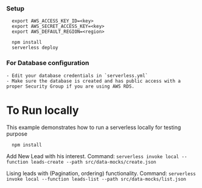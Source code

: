 ###

### Setup
```
  export AWS_ACCESS_KEY_ID=<key>
  export AWS_SECRET_ACCESS_KEY=<key>
  export AWS_DEFAULT_REGION=<region>

  npm install
  serverless deploy 
 ``` 
###  For Database configuration
    - Edit your database credentials in `serverless.yml`
    - Make sure the database is created and has public access with a proper Security Group if you are using AWS RDS.

#### 
# To Run locally

This example demonstrates how to run a serverless locally for testing purpose

```
  npm install
```

Add New Lead with his interest.
  Command:
     `serverless invoke local --function leads-create --path src/data-mocks/create.json `

Lising leads with (Pagination, ordering) functionality.
  Command:
    `serverless invoke local --function leads-list --path src/data-mocks/list.json `